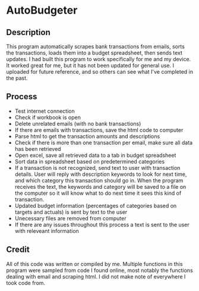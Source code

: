 # AutoBudgeter

## Description
This program automatically scrapes bank transactions from emails, sorts the transactions, loads them into a budget spreadsheet, then sends text updates. 
I had built this program to work specifically for me and my device. It worked great for me, but it has not been updated for general use. I uploaded for future reference, and so others can see what I've completed in the past.

## Process
* Test internet connection
* Check if workbook is open
* Delete unrelated emails (with no bank transactions)
* If there are emails with transactions, save the html code to computer
* Parse html to get the transaction amounts and descriptions
* Check if there is more than one transaction per email, make sure all data has been retrieved
* Open excel, save all retrieved data to a tab in budget spreadsheet
* Sort data in spreadsheet based on predetermined categories
* If a transaction is not recognized, send text to user with transaction details. User will reply with description keywords to look for next time, and which category this transaction should go in. When the program receives the text, the keywords and category will be saved to a file on the computer so it will know what to do next time it sees this kind of transaction.
* Updated budget information (percentages of categories based on targets and actuals) is sent by text to the user
* Unecessary files are removed from computer
* If there are any issues throughout this process a text is sent to the user with releveant information

## Credit
All of this code was written or compiled by me. Multiple functions in this program were sampled from code I found online, most notably the functions dealing with email and scraping html. I did not make note of everywhere I took code from. 
